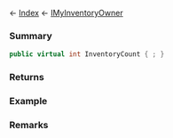← [Index](Api-Index) ← [IMyInventoryOwner](VRage.Game.ModAPI.Ingame.IMyInventoryOwner)

### Summary

```csharp
public virtual int InventoryCount { ; }
```

### Returns

### Example

### Remarks

